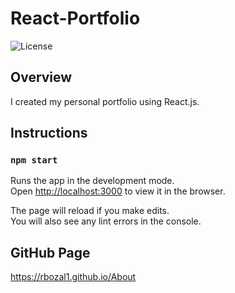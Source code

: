 # React-Portfolio
![License](https://img.shields.io/badge/License-APACHE2.0-blue.svg)<br />

## Overview

I created  my personal portfolio using React.js.

## Instructions
### `npm start`

Runs the app in the development mode.\
Open [http://localhost:3000](http://localhost:3000) to view it in the browser.

The page will reload if you make edits.\
You will also see any lint errors in the console.

## GitHub Page
https://rbozal1.github.io/About
